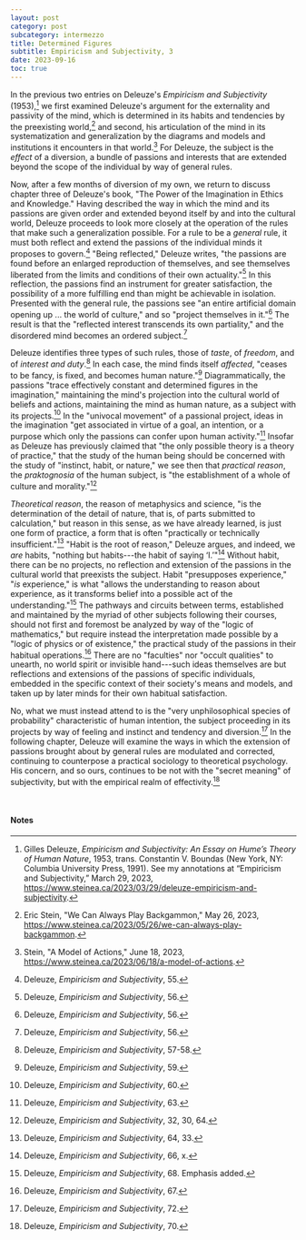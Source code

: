 ```yaml
---
layout: post
category: post
subcategory: intermezzo
title: Determined Figures
subtitle: Empiricism and Subjectivity, 3
date: 2023-09-16
toc: true
---
```


In the previous two entries on Deleuze's *Empiricism and Subjectivity* (1953),[^1] we first examined Deleuze's argument for the externality and passivity of the mind, which is determined in its habits and tendencies by the preexisting world,[^2] and second, his articulation of the mind in its systematization and generalization by the diagrams and models and institutions it encounters in that world.[^3] For Deleuze, the subject is the *effect* of a diversion, a bundle of passions and interests that are extended beyond the scope of the individual by way of general rules.

Now, after a few months of diversion of my own, we return to discuss chapter three of Deleuze's book, "The Power of the Imagination in Ethics and Knowledge." Having described the way in which the mind and its passions are given order and extended beyond itself by and into the cultural world, Deleuze proceeds to look more closely at the operation of the rules that make such a generalization possible. For a rule to be a *general* rule, it must both reflect and extend the passions of the individual minds it proposes to govern.[^4] "Being reflected," Deleuze writes, "the passions are found before an enlarged reproduction of themselves, and see themselves liberated from the limits and conditions of their own actuality."[^5] In this reflection, the passions find an instrument for greater satisfaction, the possibility of a more fulfilling end than might be achievable in isolation. Presented with the general rule, the passions see "an entire artificial domain opening up ... the world of culture," and so "project themselves in it."[^6] The result is that the "reflected interest transcends its own partiality," and the disordered mind becomes an ordered subject.[^7]

Deleuze identifies three types of such rules, those of *taste*, of *freedom*, and of *interest and duty*.[^8] In each case, the mind finds itself *affected*, "ceases to be fancy, is fixed, and becomes human nature."[^9] Diagrammatically, the passions "trace effectively constant and determined figures in the imagination," maintaining the mind's projection into the cultural world of beliefs and actions, maintaining the mind as human nature, as a subject with its projects.[^10] In the "univocal movement" of a passional project, ideas in the imagination "get associated in virtue of a goal, an intention, or a purpose which only the passions can confer upon human activity."[^11] Insofar as Deleuze has previously claimed that "the only possible theory is a theory of practice," that the study of the human being should be concerned with the study of "instinct, habit, or nature," we see then that *practical reason*, the *praktognosia* of the human subject, is "the establishment of a whole of culture and morality."[^12]

*Theoretical reason*, the reason of metaphysics and science, "is the determination of the detail of nature, that is, of parts submitted to calculation," but reason in this sense, as we have already learned, is just one form of practice, a form that is often "practically or technically insufficient."[^13] "Habit is the root of reason," Deleuze argues, and indeed, we *are* habits, "nothing but habits---the habit of saying ‘I.’"[^14] Without habit, there can be no projects, no reflection and extension of the passions in the cultural world that preexists the subject. Habit "presupposes experience," "*is* experience," is what "allows the understanding to reason about experience, as it transforms belief into a possible act of the understanding."[^15] The pathways and circuits between terms, established and maintained by the myriad of other subjects following their courses, should not first and foremost be analyzed by way of the "logic of mathematics," but require instead the interpretation made possible by a "logic of physics or of existence," the practical study of the passions in their habitual operations.[^16] There are no "faculties" nor "occult qualities" to unearth, no world spirit or invisible hand---such ideas themselves are but reflections and extensions of the passions of specific individuals, embedded in the specific context of their society's means and models, and taken up by later minds for their own habitual satisfaction.

No, what we must instead attend to is the "very unphilosophical species of probability" characteristic of human intention, the subject proceeding in its projects by way of feeling and instinct and tendency and diversion.[^17] In the following chapter, Deleuze will examine the ways in which the extension of passions brought about by general rules are modulated and corrected, continuing to counterpose a practical sociology to theoretical psychology. His concern, and so ours, continues to be not with the "secret meaning" of subjectivity, but with the empirical realm of effectivity.[^18]

<br>

#### Notes

[^1]: Gilles Deleuze, *Empiricism and Subjectivity: An Essay on Hume’s Theory of Human Nature*, 1953, trans. Constantin V. Boundas (New York, NY: Columbia University Press, 1991). See my annotations at “Empiricism and Subjectivity,” March 29, 2023, <https://www.steinea.ca/2023/03/29/deleuze-empiricism-and-subjectivity>.
[^2]: Eric Stein, "We Can Always Play Backgammon," May 26, 2023, <https://www.steinea.ca/2023/05/26/we-can-always-play-backgammon>.
[^3]: Stein, "A Model of Actions," June 18, 2023, <https://www.steinea.ca/2023/06/18/a-model-of-actions>.
[^4]: Deleuze, *Empiricism and Subjectivity*, 55.
[^5]: Deleuze, *Empiricism and Subjectivity*, 56.
[^6]: Deleuze, *Empiricism and Subjectivity*, 56.
[^7]: Deleuze, *Empiricism and Subjectivity*, 56.
[^8]: Deleuze, *Empiricism and Subjectivity*, 57-58.
[^9]: Deleuze, *Empiricism and Subjectivity*, 59.
[^10]: Deleuze, *Empiricism and Subjectivity*, 60.
[^11]: Deleuze, *Empiricism and Subjectivity*, 63.
[^12]: Deleuze, *Empiricism and Subjectivity*, 32, 30, 64.
[^13]: Deleuze, *Empiricism and Subjectivity*, 64, 33.
[^14]: Deleuze, *Empiricism and Subjectivity*, 66, x.
[^15]: Deleuze, *Empiricism and Subjectivity*, 68. Emphasis added.
[^16]: Deleuze, *Empiricism and Subjectivity*, 67.
[^17]: Deleuze, *Empiricism and Subjectivity*, 72.
[^18]: Deleuze, *Empiricism and Subjectivity*, 70.
